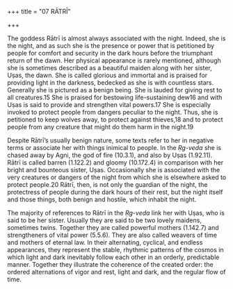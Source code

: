 +++
title = "07 RĀTRĪ"

+++

The goddess Rātrī is almost always associated with the night. Indeed, she is the night, and as such she is the presence or power that is petitioned by people for comfort and security in the dark hours before the triumphant return of the dawn. Her physical appearance is rarely mentioned, although she is sometimes described as a beautiful maiden along with her sister, Uṣas, the dawn. She is called glorious and immortal and is praised for providing light in the darkness, bedecked as she is with countless stars. Generally she is pictured as a benign being. She is lauded for giving rest to all creatures.15 She is praised for bestowing life-sustaining dew16 and with Uṣas is said to provide and strengthen vital powers.17 She is especially invoked to protect people from dangers peculiar to the night. Thus, she is petitioned to keep wolves away, to protect against thieves,18 and to protect people from any creature that might do them harm in the night.19

Despite Rātrī’s usually benign nature, some texts refer to her in negative terms or associate her with things inimical to people. In the *Ṛg-veda* she is chased away by Agni, the god of fire \(10.3.1\), and also by Uṣas \(1.92.11\). Rātrī is called barren \(1.122.2\) and gloomy \(10.172.4\) in comparison with her bright and bounteous sister, Uṣas. Occasionally she is associated with the very creatures or dangers of the night from which she is elsewhere asked to protect people.20 Rātrī, then, is not only the guardian of the night, the protectress of people during the dark hours of their rest, but the night itself and those things, both benign and hostile, which inhabit the night.

The majority of references to Rātrī in the *Ṛg-veda* link her with Uṣas, who is said to be her sister. Usually they are said to be two lovely maidens, sometimes twins. Together they are called powerful mothers \(1.142.7\) and strengtheners of vital power \(5.5.6\). They are also called weavers of time and mothers of eternal law. In their alternating, cyclical, and endless appearances, they represent the stable, rhythmic patterns of the cosmos in which light and dark inevitably follow each other in an orderly, predictable manner. Together they illustrate the coherence of the created order: the ordered alternations of vigor and rest, light and dark, and the regular flow of time.
